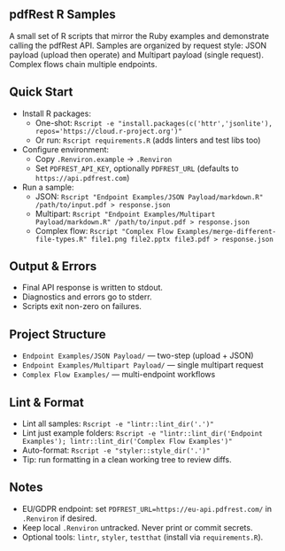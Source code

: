## pdfRest R Samples

A small set of R scripts that mirror the Ruby examples and demonstrate calling the pdfRest API. Samples are organized by request style: JSON payload (upload then operate) and Multipart payload (single request). Complex flows chain multiple endpoints.

## Quick Start
- Install R packages:
  - One-shot: `Rscript -e "install.packages(c('httr','jsonlite'), repos='https://cloud.r-project.org')"`
  - Or run: `Rscript requirements.R` (adds linters and test libs too)
- Configure environment:
  - Copy `.Renviron.example` → `.Renviron`
  - Set `PDFREST_API_KEY`, optionally `PDFREST_URL` (defaults to `https://api.pdfrest.com`)
- Run a sample:
  - JSON: `Rscript "Endpoint Examples/JSON Payload/markdown.R" /path/to/input.pdf > response.json`
  - Multipart: `Rscript "Endpoint Examples/Multipart Payload/markdown.R" /path/to/input.pdf > response.json`
  - Complex flow: `Rscript "Complex Flow Examples/merge-different-file-types.R" file1.png file2.pptx file3.pdf > response.json`

## Output & Errors
- Final API response is written to stdout.
- Diagnostics and errors go to stderr.
- Scripts exit non-zero on failures.

## Project Structure
- `Endpoint Examples/JSON Payload/` — two-step (upload + JSON)
- `Endpoint Examples/Multipart Payload/` — single multipart request
- `Complex Flow Examples/` — multi-endpoint workflows

## Lint & Format
- Lint all samples: `Rscript -e "lintr::lint_dir('.')"`
- Lint just example folders: `Rscript -e "lintr::lint_dir('Endpoint Examples'); lintr::lint_dir('Complex Flow Examples')"`
- Auto-format: `Rscript -e "styler::style_dir('.')"`
- Tip: run formatting in a clean working tree to review diffs.

## Notes
- EU/GDPR endpoint: set `PDFREST_URL=https://eu-api.pdfrest.com/` in `.Renviron` if desired.
- Keep local `.Renviron` untracked. Never print or commit secrets.
- Optional tools: `lintr`, `styler`, `testthat` (install via `requirements.R`).
